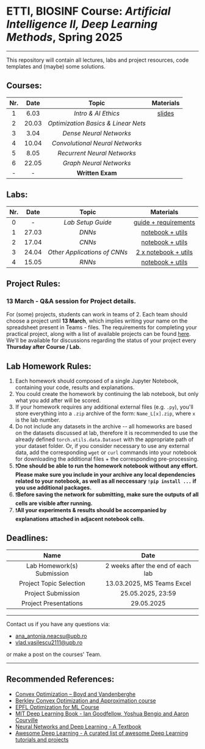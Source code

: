 # ETTI, BIOSINF Course: *Artificial Intelligence II, Deep Learning Methods*, Spring 2025
___

This repository will contain all lectures, labs and project resources, code templates and (maybe) some solutions.

## Courses:

| **Nr.** | **Date** |       **Topic**       | **Materials** |
|:-------:|:--------:|:---------------------:|:-------------:|
|    1    |   6.03  |  _Intro & AI Ethics_  |  [slides](course/C1%20-%20Ethics.pdf)  |
|    2    |  20.03  | _Optimization Basics & Linear Nets_ |    |
|    3    |  3.04   | _Dense Neural Networks_ |   |
|    4    |  10.04   | _Convolutional Neural Networks_|        |
|    5    |   8.05  |_Recurrent Neural Networks_|         |
|    6    |  22.05  |_Graph Neural Networks_ |               |
|    -    |   -    |    **Written Exam**    |      |

## Labs:

| **Nr.** | **Date** |        **Topic**        | **Materials** |
|:-------:|:--------:|:-----------------------:|:-------------:|
|    0    |    -     |     _Lab Setup Guide_   |   [guide + requirements](https://github.com/Vladimirescu/BIOSINF_IA2/tree/main/lab_setup) |
|    1    |   27.03  |           _DNNs_        |   [notebook + utils](https://github.com/Vladimirescu/BIOSINF_IA2/tree/main/L1)            |
|    2    |   17.04   |           _CNNs_      |   [notebook + utils](https://github.com/Vladimirescu/BIOSINF_IA2/tree/main/L2)            |
|    3    |   24.04  | _Other Applications of CNNs_  |   [2 x notebook + utils](https://github.com/Vladimirescu/BIOSINF_IA2/tree/main/L3)           |
|    4    |   15.05  |         _RNNs_          |       [notebook + utils](https://github.com/Vladimirescu/BIOSINF_IA2/tree/main/L4)        |

## Project Rules:
### 13 March - Q&A session for Project details.
For (some) projects, students can work in teams of 2. Each team should choose a project until **13 March**, which implies writing your name on the spreadsheet present in Teams - files.
The requirements for completing your practical project, along with a list of available projects can be found [here](Project_IA2.pdf). 
We'll be available for discussions regarding the status of your project every **Thursday after Course / Lab.**

## Lab Homework Rules:

1. Each homework should composed of a single Jupyter Notebook, containing your code, results and explanations.
2. You could create the homework by continuing the lab notebook, but only what you add after will be scored.
3. If your homework requires any additional external files (e.g. `.py`), you'll store everything into a `.zip` archive of the form:
`Name_L[x].zip`, where `x` is the lab number.
4. Do not include any datasets in the archive -- all homeworks are based on the datasets discussed at lab, therefore it is
recommended to use the already defined `torch.utils.data.Dataset` with the appropriate path of your dataset folder. Or, if you consider necessary to use any external data, add the corresponding `wget` or `curl` commands into your notebook for downloading the additional files $+$ the corresponding pre-processing.
5. ❗**One should be able to run the homework notebook without any effort. Please make sure you include in your archive any 
local dependencies related to your notebook, as well as all neccessary ```!pip install ...``` if you use
additional packages.**
6. ❗**Before saving the network for submitting, make sure the outputs of all cells are visible after running.**
7. ❗**All your experiments & results should be accompanied by explanations attached in adjacent notebook cells.**

## Deadlines:

| **Name** | **Date** |
|:-------:|:--------:|
|  Lab Homework(s) Submission  |  2 weeks after the end of each lab  |
| Project Topic Selection | 13.03.2025, MS Teams Excel | 
|  Project Submission  |  25.05.2025, 23:59  |
|  Project Presentations  |  29.05.2025  |
___

Contact us if you have any questions via:
- [ana_antonia.neacsu@upb.ro](mailto:ana_antonia.neacsu@upb.ro)
- [vlad.vasilescu2111@upb.ro](mailto:vlad.vasilescu2111@upb.ro)

or make a post on the courses' Team.

___

## Recommended References:
- [Convex Optimization – Boyd and Vandenberghe](https://stanford.edu/~boyd/cvxbook/)
- [Berkley Convex Optimization and Approximation course](https://ee227c.github.io)
- [EPFL Optimization for ML Course](https://github.com/epfml/OptML_course)
- [MIT Deep Learning Book - Ian Goodfellow, Yoshua Bengio and Aaron Courville](https://github.com/janishar/mit-deep-learning-book-pdf)
- [Neural Networks and Deep Learning - A Textbook](https://www.charuaggarwal.net/neural.htm)
- [Awesome Deep Learning - A curated list of awesome Deep Learning tutorials and projects](https://github.com/ChristosChristofidis/awesome-deep-learning)
